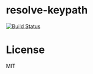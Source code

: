 # resolve-keypath

[![Build Status](https://travis-ci.org/shimohq/resolve-keypath.svg?branch=master)](https://travis-ci.org/shimohq/resolve-keypath)

# License

MIT
